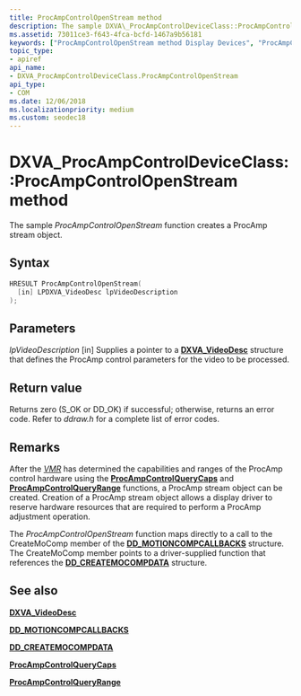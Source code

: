 ```yaml
---
title: ProcAmpControlOpenStream method
description: The sample DXVA\_ProcAmpControlDeviceClass::ProcAmpControlOpenStream function creates a ProcAmp stream object.
ms.assetid: 73011ce3-f643-4fca-bcfd-1467a9b56181
keywords: ["ProcAmpControlOpenStream method Display Devices", "ProcAmpControlOpenStream method Display Devices , DXVA_ProcAmpControlDeviceClass interface", "DXVA_ProcAmpControlDeviceClass interface Display Devices , ProcAmpControlOpenStream method"]
topic_type:
- apiref
api_name:
- DXVA_ProcAmpControlDeviceClass.ProcAmpControlOpenStream
api_type:
- COM
ms.date: 12/06/2018
ms.localizationpriority: medium
ms.custom: seodec18
---
```


# DXVA\_ProcAmpControlDeviceClass::ProcAmpControlOpenStream method


The sample *ProcAmpControlOpenStream* function creates a ProcAmp stream object.

Syntax
------

```cpp
HRESULT ProcAmpControlOpenStream(
  [in] LPDXVA_VideoDesc lpVideoDescription
);
```

Parameters
----------

*lpVideoDescription* \[in\]
Supplies a pointer to a [**DXVA\_VideoDesc**](https://msdn.microsoft.com/library/windows/hardware/ff564070) structure that defines the ProcAmp control parameters for the video to be processed.

Return value
------------

Returns zero (S\_OK or DD\_OK) if successful; otherwise, returns an error code. Refer to *ddraw.h* for a complete list of error codes.

Remarks
-------

After the [*VMR*](https://msdn.microsoft.com/library/windows/hardware/ff556344#wdkgloss-video-mixer-renderer--vmr-) has determined the capabilities and ranges of the ProcAmp control hardware using the [**ProcAmpControlQueryCaps**](dxva-deinterlacecontainerdeviceclass-procampcontrolquerycaps.md) and [**ProcAmpControlQueryRange**](dxva-deinterlacecontainerdeviceclass-procampcontrolqueryrange.md) functions, a ProcAmp stream object can be created. Creation of a ProcAmp stream object allows a display driver to reserve hardware resources that are required to perform a ProcAmp adjustment operation.

The *ProcAmpControlOpenStream* function maps directly to a call to the CreateMoComp member of the [**DD\_MOTIONCOMPCALLBACKS**](https://msdn.microsoft.com/library/windows/hardware/ff551660) structure. The CreateMoComp member points to a driver-supplied function that references the [**DD\_CREATEMOCOMPDATA**](https://msdn.microsoft.com/library/windows/hardware/ff550529) structure.

## <span id="see_also"></span>See also


[**DXVA\_VideoDesc**](https://msdn.microsoft.com/library/windows/hardware/ff564070)

[**DD\_MOTIONCOMPCALLBACKS**](https://msdn.microsoft.com/library/windows/hardware/ff551660)

[**DD\_CREATEMOCOMPDATA**](https://msdn.microsoft.com/library/windows/hardware/ff550529)

[**ProcAmpControlQueryCaps**](dxva-deinterlacecontainerdeviceclass-procampcontrolquerycaps.md)

[**ProcAmpControlQueryRange**](dxva-deinterlacecontainerdeviceclass-procampcontrolqueryrange.md)

 

 






